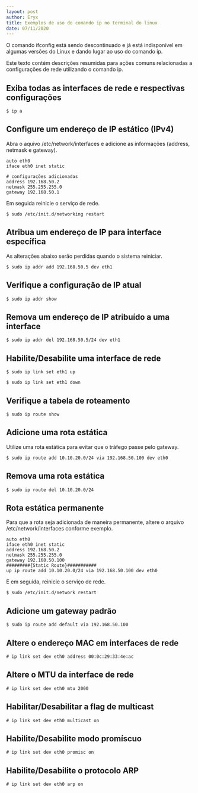 ```yaml
---
layout: post
author: Eryx
title: Exemplos de uso do comando ip no terminal do linux
date: 07/11/2020
---
```



O comando ifconfig está sendo descontinuado e já está indisponível em algumas versões do Linux e dando lugar ao uso do comando ip.

Este texto contém descrições resumidas para ações comuns relacionadas a configurações de rede utilizando o comando ip.

## Exiba todas as interfaces de rede e respectivas configurações

    $ ip a

## Configure um endereço de IP estático (IPv4)

Abra o aquivo /etc/network/interfaces e adicione as informações (address, netmask e gateway). 

    auto eth0
    iface eth0 inet static
    
    # configurações adicionadas
    address 192.168.50.2
    netmask 255.255.255.0
    gateway 192.168.50.1

Em seguida reinicie o serviço de rede.

    $ sudo /etc/init.d/networking restart

## Atribua um endereço de IP para interface específica

As alterações abaixo serão perdidas quando o sistema reiniciar.

    $ sudo ip addr add 192.168.50.5 dev eth1

## Verifique a configuração de IP atual

    $ sudo ip addr show

## Remova um endereço de IP atribuído a uma interface

    $ sudo ip addr del 192.168.50.5/24 dev eth1

## Habilite/Desabilite uma interface de rede

    $ sudo ip link set eth1 up

    $ sudo ip link set eth1 down

## Verifique a tabela de roteamento

    $ sudo ip route show

## Adicione uma rota estática 

Utilize uma rota estática para evitar que o tráfego passe pelo gateway.

    $ sudo ip route add 10.10.20.0/24 via 192.168.50.100 dev eth0

## Remova uma rota estática

    $ sudo ip route del 10.10.20.0/24

## Rota estática permanente

Para que a rota seja adicionada de maneira permanente, altere o arquivo /etc/network/interfaces conforme exemplo.

    auto eth0
    iface eth0 inet static
    address 192.168.50.2
    netmask 255.255.255.0
    gateway 192.168.50.100
    #########{Static Route}###########
    up ip route add 10.10.20.0/24 via 192.168.50.100 dev eth0

E em seguida, reinicie o serviço de rede.

    $ sudo /etc/init.d/network restart

## Adicione um gateway padrão

    $ sudo ip route add default via 192.168.50.100


## Altere o endereço MAC em interfaces de rede

    # ip link set dev eth0 address 00:0c:29:33:4e:ac

## Altere o MTU da interface de rede

    # ip link set dev eth0 mtu 2000

## Habilitar/Desabilitar a flag de multicast

    # ip link set dev eth0 multicast on

## Habilite/Desabilite modo promíscuo

    # ip link set dev eth0 promisc on

## Habilite/Desabilite o protocolo ARP

    # ip link set dev eth0 arp on


